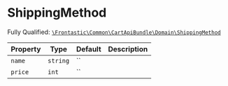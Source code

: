 #  ShippingMethod

Fully Qualified: [`\Frontastic\Common\CartApiBundle\Domain\ShippingMethod`](../../../../src/php/CartApiBundle/Domain/ShippingMethod.php)



Property|Type|Default|Description
--------|----|-------|-----------
`name`|`string`|``|
`price`|`int`|``|

